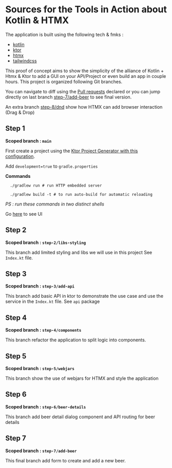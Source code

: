 # Sources for the Tools in Action about Kotlin & HTMX

The application is built using the following tech & fmks :
- [kotlin](https://kotlinlang.org/)
- [ktor](ktor.io)
- [htmx](htmx.org)
- [tailwindcss](https://tailwindcss.com/)

This proof of concept aims to show the simplicity of the alliance of Kotlin + Htmx & Ktor to add a GUI on your API/Project or even build an app in couple hours.
This project is organized following Git branches. 

You can navigate to diff using the [Pull requests](https://github.com/NoxFr/kotlin-htmx/pulls) declared or you can jump directly on last branch [step-7/add-beer](https://github.com/NoxFr/kotlin-htmx/tree/step-7/add-beer/src/main/kotlin/org/liksi) to see final version.

An extra branch  [step-8/dnd](https://github.com/NoxFr/kotlin-htmx/tree/step-8/dnd) show how HTMX can add browser interaction (Drag & Drop)

Step 1
-

**Scoped branch : `main`**

First create a project using the [Ktor Project Generator with this configuration](https://start.ktor.io/settings?name=liksi&website=org&artifact=org.liksi&kotlinVersion=2.1.0&ktorVersion=3.0.3&buildSystem=GRADLE_KTS&buildSystemArgs.version_catalog=true&engine=CIO&configurationIn=CODE&addSampleCode=true&plugins=).

Add `development=true` to `gradle.properties` 

**Commands**


```shell
  ./gradlew run # run HTTP embedded server
```

```shell
  ./gradlew build -t # to run auto-build for automatic reloading
```

*PS : run these commands in two distinct shells*

Go [here](http://localhost:8080) to see UI

Step 2
-

**Scoped branch : `step-2/libs-styling`**

This branch add limited styling and libs we will use in this project
See `Index.kt` file.

Step 3
-

**Scoped branch : `step-3/add-api`**

This branch add basic API in ktor to demonstrate the use case and use the service in the `Index.kt` file.
See `api` package


Step 4
-

**Scoped branch : `step-4/components`**

This branch refactor the application to split logic into components.

Step 5
-

**Scoped branch : `step-5/webjars`**

This branch show the use of webjars for HTMX and style the application

Step 6
-

**Scoped branch : `step-6/beer-details`**

This branch add beer detail dialog component and API routing for beer details

Step 7
-

**Scoped branch : `step-7/add-beer`**

This final branch add form to create and add a new beer.
